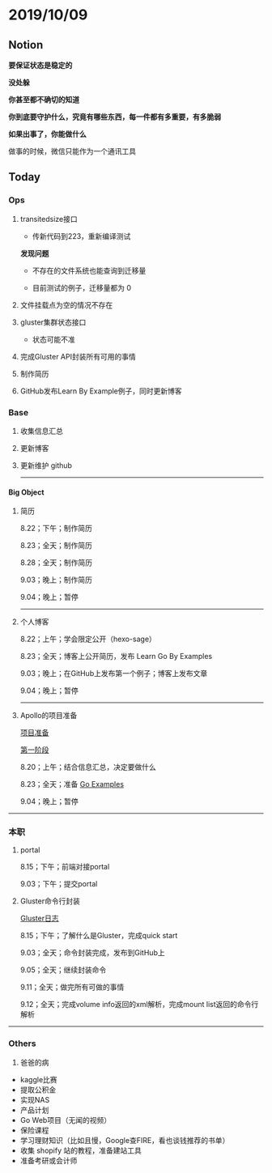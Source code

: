 # 2019/10/09

## Notion

**要保证状态是稳定的**



**没处躲**



**你甚至都不确切的知道**

**你到底要守护什么，究竟有哪些东西，每一件都有多重要，有多脆弱**

**如果出事了，你能做什么**



做事的时候，微信只能作为一个通讯工具



## Today

### Ops

1. transitedsize接口

   + 传新代码到223，重新编译测试

   **发现问题**

   + 不存在的文件系统也能查询到迁移量

   + 目前测试的例子，迁移量都为 0

     

2. 文件挂载点为空的情况不存在

3. gluster集群状态接口

   + 状态可能不准

   

   

   

4. 完成Gluster API封装所有可用的事情

   

5. 制作简历

6. GitHub发布Learn By Example例子，同时更新博客

   

### Base

1. 收集信息汇总 

2. 更新博客

3. 更新维护 github

   

   ---

#### Big Object

1. 简历

   8.22；下午；制作简历

   8.23；全天；制作简历

   8.28；全天；制作简历

   9.03；晚上；制作简历

   9.04；晚上；暂停

   

   ---

2. 个人博客

   8.22；上午；学会限定公开（hexo-sage）

   8.23；全天；博客上公开简历，发布 Learn Go By Examples

   9.03；晚上；在GitHub上发布第一个例子；博客上发布文章

   9.04；晚上；暂停

   

   ---

3. Apollo的项目准备

   [项目准备](E:\postgraduate\markdown\daily\Notion\要做什么项目.md)

   [第一阶段](E:\postgraduate\markdown\daily\Project\Apollo\准备\第一阶段.md)

   8.20；上午；结合信息汇总，决定要做什么

   8.23；全天；准备 [Go Examples]()

   9.04；晚上；暂停









---



### 本职

1. portal 

   8.15；下午；前端对接portal

   9.03；下午；提交portal

   

2. Gluster命令行封装

   [Gluster日志](E:\GitLab_backup\gluster\Gluster日志.md)
   
   8.15；下午；了解什么是Gluster，完成quick start
   
   9.03；全天；命令封装完成，发布到GitHub上
   
   9.05；全天；继续封装命令
   
   9.11；全天；做完所有可做的事情
   
   9.12；全天；完成volume info返回的xml解析，完成mount list返回的命令行解析

 



---



### Others

1. 爸爸的病

   







- kaggle比赛
- 提取公积金 
- 实现NAS
- 产品计划
- Go Web项目（无闻的视频）
- 保险课程
- 学习理财知识（比如且慢，Google查FIRE，看也谈钱推荐的书单）
- 收集 shopify 站的教程，准备建站工具
- 准备考研或会计师